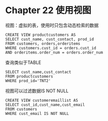 # Chapter 22 使用视图

视图：虚拟的表，使用时只包含动态检索的数据

```mysql
CREATE VIEW productcustomers AS
SELECT cust_name, cust_contact, prod_id
FROM customers, orders,orderitems
WHERE customers.cust_id = orders.cust_id
AND orderitems.order_num = orders.order_num
```

查询类似于TABLE

```mysql
SELECT cust_name,cust_contact
FROM productcustomers
WHERE prod_id='TNT2'
```

视图可以过滤数据IS NOT NULL

```mysql
CREATE VIEW customeremaillist AS
SELECT cust_id,cust_name,cust_email
FROM customers
WHERE cust_email IS NOT NULL
```

